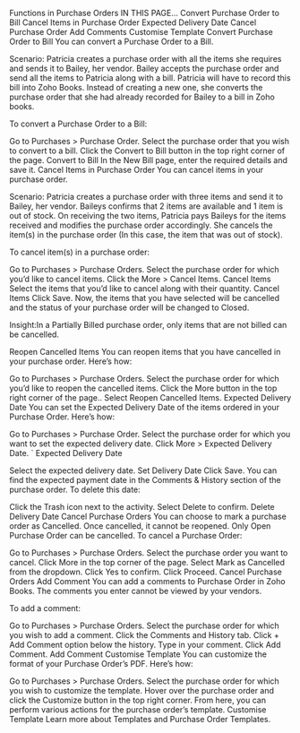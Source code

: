 Functions in Purchase Orders
IN THIS PAGE…
Convert Purchase Order to Bill
Cancel Items in Purchase Order
Expected Delivery Date
Cancel Purchase Order
Add Comments
Customise Template
Convert Purchase Order to Bill
You can convert a Purchase Order to a Bill.

Scenario: Patricia creates a purchase order with all the items she requires and sends it to Bailey, her vendor. Bailey accepts the purchase order and send all the items to Patricia along with a bill. Patricia will have to record this bill into Zoho Books. Instead of creating a new one, she converts the purchase order that she had already recorded for Bailey to a bill in Zoho books.

To convert a Purchase Order to a Bill:

Go to Purchases > Purchase Order.
Select the purchase order that you wish to convert to a bill.
Click the Convert to Bill button in the top right corner of the page.
Convert to Bill
In the New Bill page, enter the required details and save it.
Cancel Items in Purchase Order
You can cancel items in your purchase order.

Scenario: Patricia creates a purchase order with three items and send it to Bailey, her vendor. Baileys confirms that 2 items are available and 1 item is out of stock. On receiving the two items, Patricia pays Baileys for the items received and modifies the purchase order accordingly. She cancels the item(s) in the purchase order (In this case, the item that was out of stock).

To cancel item(s) in a purchase order:

Go to Purchases > Purchase Orders.
Select the purchase order for which you’d like to cancel items.
Click the More > Cancel Items.
Cancel Items
Select the items that you’d like to cancel along with their quantity.
Cancel Items
Click Save.
Now, the items that you have selected will be cancelled and the status of your purchase order will be changed to Closed.

Insight:In a Partially Billed purchase order, only items that are not billed can be cancelled.

Reopen Cancelled Items
You can reopen items that you have cancelled in your purchase order. Here’s how:

Go to Purchases > Purchase Orders.
Select the purchase order for which you’d like to reopen the cancelled items.
Click the More button in the top right corner of the page..
Select Reopen Cancelled Items.
Expected Delivery Date
You can set the Expected Delivery Date of the items ordered in your Purchase Order. Here’s how:

Go to Purchases > Purchase Order.
Select the purchase order for which you want to set the expected delivery date.
Click More > Expected Delivery Date.
` Expected Delivery Date

Select the expected delivery date.
Set Delivery Date
Click Save.
You can find the expected payment date in the Comments & History section of the purchase order. To delete this date:

Click the Trash icon next to the activity.
Select Delete to confirm.
Delete Delivery Date
Cancel Purchase Orders
You can choose to mark a purchase order as Cancelled. Once cancelled, it cannot be reopened. Only Open Purchase Order can be cancelled. To cancel a Purchase Order:

Go to Purchases > Purchase Orders.
Select the purchase order you want to cancel.
Click More in the top corner of the page.
Select Mark as Cancelled from the dropdown.
Click Yes to confirm.
Click Proceed.
Cancel Purchase Orders
Add Comment
You can add a comments to Purchase Order in Zoho Books. The comments you enter cannot be viewed by your vendors.

To add a comment:

Go to Purchases > Purchase Orders.
Select the purchase order for which you wish to add a comment.
Click the Comments and History tab.
Click + Add Comment option below the history.
Type in your comment.
Click Add Comment.
Add Comment
Customise Template
You can customize the format of your Purchase Order’s PDF. Here’s how:

Go to Purchases > Purchase Orders.
Select the purchase order for which you wish to customize the template.
Hover over the purchase order and click the Customize button in the top right corner.
From here, you can perform various actions for the purchase order’s template.
Customise Template
Learn more about Templates and Purchase Order Templates.
